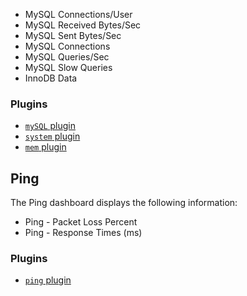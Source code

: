 - MySQL Connections/User
- MySQL Received Bytes/Sec
- MySQL Sent Bytes/Sec
- MySQL Connections
- MySQL Queries/Sec
- MySQL Slow Queries
- InnoDB Data

### Plugins
- [`mySQL` plugin](/telegraf/latest/plugins/inputs/#mysql)
- [`system` plugin](/telegraf/latest/plugins/inputs/#system)
- [`mem` plugin](/telegraf/latest/plugins/inputs/#mem)

## Ping
The Ping dashboard displays the following information:
- Ping - Packet Loss Percent
- Ping - Response Times (ms)

### Plugins
- [`ping` plugin](/telegraf/latest/plugins/inputs/#ping)
